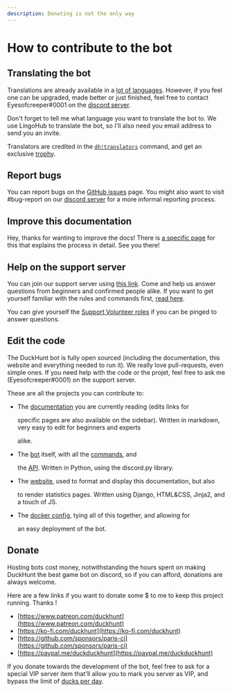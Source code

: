 ```yaml
---
description: Donating is not the only way
---
```


# How to contribute to the bot

## Translating the bot

Translations are already available in a [lot of languages](https://duckhunt.me/commands/translators). However, if you feel one can be upgraded, made better or just finished, feel free to contact Eyesofcreeper\#0001 on the [discord server](https://discordapp.com/invite/2BksEkV).

Don't forget to tell me what language you want to translate the bot to. We use LingoHub to translate the bot, so I'll also need you email address to send you an invite.

Translators are credited in the [`dh!translators`](https://duckhunt.me/commands/translators) command, and get an exclusive [trophy](achievements-guide.md).

## Report bugs

You can report bugs on the [GitHub issues](https://github.com/DuckHunt-discord/DHV4/issues) page. You might also want to visit \#bug-report on our [discord server](https://discordapp.com/invite/2BksEkV) for a more informal reporting process.

## Improve this documentation

Hey, thanks for wanting to improve the docs! There is [a specific page](../how-to-edit-this-wiki.md) for this that explains the process in detail. See you there!

## Help on the support server

You can join our support server using [this link](https://discord.gg/2BksEkV). Come and help us answer questions from beginners and confirmed people alike. If you want to get yourself familiar with the rules and commands first, [read here](../support-server/how-to-join.md).

You can give yourself the [Support Volunteer roles](../support-server/list-of-roles.md) if you can be pinged to answer questions.

## Edit the code

The DuckHunt bot is fully open sourced \(including the documentation, this website and everything needed to run it\). We really love pull-requests, even simple ones. If you need help with the code or the projet, feel free to ask me \(Eyesofcreeper\#0001\) on the support server.

These are all the projects you can contribute to:

* The [documentation](https://github.com/DuckHunt-discord/duckhunt.me-docs) you are currently reading \(edits links for

  specific pages are also available on the sidebar\). Written in markdown, very easy to edit for beginners and experts

  alike.

* The [bot](https://github.com/DuckHunt-discord/DHV4) itself, with all the [commands](https://duckhunt.me/commands), and

  the [API](../the-duckhunt-api/channels-scores-and-stats.md). Written in Python, using the discord.py library.

* The [website](https://github.com/DuckHunt-discord/DHV4_Web), used to format and display this documentation, but also

  to render statistics pages. Written using Django, HTML&CSS, Jinja2, and a touch of JS.

* The [docker config](https://github.com/DuckHunt-discord/DuckHunt_Docker), tying all of this together, and allowing for

  an easy deployment of the bot.

## Donate

Hosting bots cost money, notwithstanding the hours spent on making DuckHunt the best game bot on discord, so if you can afford, donations are always welcome.

Here are a few links if you want to donate some $ to me to keep this project running. Thanks !

* [https://www.patreon.com/duckhunt](https://www.patreon.com/duckhunt)
* [https://ko-fi.com/duckhunt](https://ko-fi.com/duckhunt)
* [https://github.com/sponsors/paris-ci](https://github.com/sponsors/paris-ci)
* [https://paypal.me/duckduckhunt](https://paypal.me/duckduckhunt)

If you donate towards the development of the bot, feel free to ask for a special VIP server item that'll allow you to mark you server as VIP, and bypass the limit of [ducks per day](https://duckhunt.me/commands/settings/ducks_per_day).

